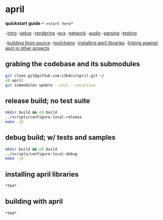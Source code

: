 # april
**quickstart guide**
```*->start here*```

-[intro]()
-[setup]()
-[rendering]()
-[ecs]()
-[network]()
-[audio]()
-[parsing]()
-[testing]()

-[building from source]()
-[toolchains]()
-[installing april libraries]()
-[linking against april in other projects]()

## grabing the codebase and its submodules
```bash
git clone git@github.com:i3b4cx/april.git ~/
cd april
git submodules update --init --recursive
```

## release build; no test suite
```bash
mkdir build && cd build
../scripts/configure-local-release
make -j8
```

## debug build; w/ tests and samples
```bash
mkdir build && cd build
../scripts/configure-local-debug
make -j8
```

## installing april libraries
```bash
*tbd*
```

## building with april
```bash
*tbd*
```
